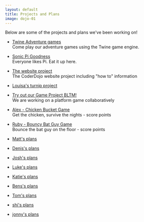 ```yaml
---
layout: default
title: Projects and Plans
image: dojo-01
---
```


Below are some of the projects and plans we've been working on!

- [Twine Adventure games](https://bradford-coderdojo.github.io/twine/)  
    Come play our adventure games using the Twine game engine.

- [Sonic Pi Goodness](/project/sonicpi)  
    Everyone likes Pi. Eat it up here.

- [The website project](/project/website)  
    The CoderDojo website project including "how to" information
    
- [Louisa's turnip project](/project/turnips)

- [Try out our Game Project BLTM!](/test/bltm)  
    We are working on a platform game collaboratively
    
- [Alex - Chicken Bucket Game](https://studio.code.org/c/407488600)  
    Get the chicken, survive the nights - score points

- [Ruby - Bouncy Bat Guy Game](https://studio.code.org/c/407488594)  
    Bounce the bat guy on the floor - score points

- [Matt's plans](/test/Matt)

- [Denis's plans](/test/denis)

- [Josh's plans](/test/joshoddy)

- [Luke's plans](/test/luke)

- [Katie's plans](/test/katiel)

- [Bens's plans](/test/benwyatt/Ideas_for_project_BJW1)

- [Tom's plans](/test/Tom)

- [shi's plans](/test/shi)

- [jonny's plans](/test/jonny)


